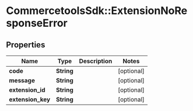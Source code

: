 # CommercetoolsSdk::ExtensionNoResponseError

## Properties
Name | Type | Description | Notes
------------ | ------------- | ------------- | -------------
**code** | **String** |  | [optional] 
**message** | **String** |  | [optional] 
**extension_id** | **String** |  | [optional] 
**extension_key** | **String** |  | [optional] 


